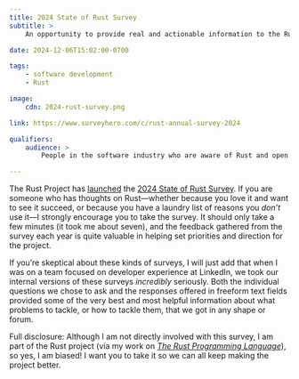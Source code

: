 ```yaml
---
title: 2024 State of Rust Survey
subtitle: >
    An opportunity to provide real and actionable information to the Rust project leadership. Take it!

date: 2024-12-06T15:02:00-0700

tags:
    - software development
    - Rust

image:
    cdn: 2024-rust-survey.png

link: https://www.surveyhero.com/c/rust-annual-survey-2024

qualifiers:
    audience: >
        People in the software industry who are aware of Rust and open to providing feedback about it!

---
```


The Rust Project has [launched][post] the [2024 State of Rust Survey]({{link}}). If you are someone who has thoughts on Rust—whether because you love it and want to see it succeed, or because you have a laundry list of reasons you *don’t* use it—I strongly encourage you to take the survey. It should only take a few minutes (it took me about seven), and the feedback gathered from the survey each year is quite valuable in helping set priorities and direction for the project.

[post]: https://blog.rust-lang.org/2024/12/05/annual-survey-2024-launch.html

If you’re skeptical about these kinds of surveys, I will just add that when I was on a team focused on developer experience at LinkedIn, we took our internal versions of these surveys *incredibly* seriously. Both the individual questions we chose to ask and the responses offered in freeform text fields provided some of the very best and most helpful information about what problems to tackle, or how to tackle them, that we got in any shape or forum.

Full disclosure: Although I am not directly involved with this survey, I am part of the Rust project (via my work on [<cite>The Rust Programming Language</cite>][book]), so yes, I am biased! I want you to take it so we can all keep making the project better.

[book]: https://doc.rust-lang.org/nightly/book/
